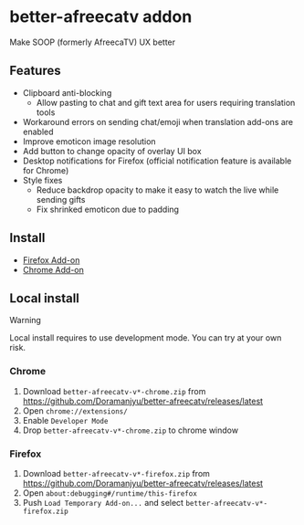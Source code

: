 # better-afreecatv addon
Make SOOP (formerly AfreecaTV) UX better

## Features
- Clipboard anti-blocking
  - Allow pasting to chat and gift text area for users requiring translation tools
- Workaround errors on sending chat/emoji when translation add-ons are enabled
- Improve emoticon image resolution
- Add button to change opacity of overlay UI box
- Desktop notifications for Firefox (official notification feature is available for Chrome)
- Style fixes
  - Reduce backdrop opacity to make it easy to watch the live while sending gifts
  - Fix shrinked emoticon due to padding

## Install
- [Firefox Add-on](https://addons.mozilla.org/ja/firefox/addon/better-afreecatv/)
- [Chrome Add-on](https://chromewebstore.google.com/detail/better-afreecatv/igmhffpoadaccgccfeonlbggojappajk)

## Local install
> [!WARNING]  
> Local install requires to use development mode. You can try at your own risk.

### Chrome
1. Download `better-afreecatv-v*-chrome.zip` from https://github.com/Doramanjyu/better-afreecatv/releases/latest
2. Open `chrome://extensions/`
3. Enable `Developer Mode`
4. Drop `better-afreecatv-v*-chrome.zip` to chrome window

### Firefox
1. Download `better-afreecatv-v*-firefox.zip` from https://github.com/Doramanjyu/better-afreecatv/releases/latest
2. Open `about:debugging#/runtime/this-firefox`
3. Push `Load Temporary Add-on...` and select `better-afreecatv-v*-firefox.zip`
